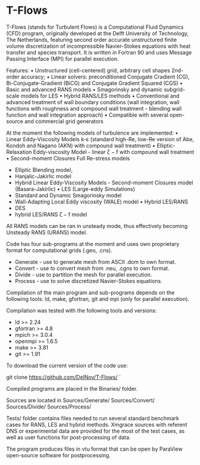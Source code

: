 # T-Flows 

T-Flows (stands for Turbulent Flows) is a Computational Fluid Dynamics (CFD) program, originally developed at the Delft University of Technology, The Netherlands,  featuring second order accurate unstructured finite volume discretization of incompressible Navier-Stokes equations with heat transfer and species transport.  It is written in Fortran 90 and uses Message Passing Interface (MPI) for parallel execution.

Features: 
•	Unstructured (cell-centered) grid, arbitrary cell shapes 2nd-order accuracy; 
•	Linear solvers: preconditioned Conjugate Cradient (CG), Bi-Conjugate-Gradient (BiCG) and Conjugate Gradient Squared (CGS)
•	Basic and advanced RANS models
•	Smagorinsky and dynamic subgrid-scale models for LES
•	Hybrid RANS/LES methods
•	Conventional and advanced treatment of wall boundary conditions (wall integration, wall functions with roughness and compound wall treatment - blending wall function and wall integration approach)
•	Compatible with several open-source and commercial grid generators

At the moment the following models of turbulence are implemented:
•	Linear Eddy-Viscosity Models k-ε (standard high-Re, low-Re version of Abe, Kondoh and Nagano (AKN) with compound wall treatment)
•	Elliptic-Relaxation Eddy-viscosity Model - linear ζ − f with compound wall treatment
•	Second-moment Closures Full Re-stress models
-  Elliptic Blending model, 
-  Hanjalic-Jakirlic model
-  Hybrid Linear Eddy-Viscosity Models - Second-moment Closures model (Basara-Jakirlic)
•	LES (Large-eddy Simulations)
 - Standard and Dynamic Smagorinsky model
 - Wall-Adapting Local Eddy viscosity (WALE) model
•	Hybrid LES/RANS
 - DES
 - hybrid LES/RANS ζ − f model

All RANS models can be ran in unsteady mode, thus effectively becoming Unsteady RANS (URANS) model.

Code has four sub-programs at the moment and uses own proprietary format for computational grids (.geo, .cns).
- Generate -  use to generate mesh from ASCII .dom to own format.
- Convert  -  use to convert mesh from .neu, .cgns to own format.
- Divide   -  use to partition the mesh for parallel execution.
- Process  -  use to solve discretized Navier-Stokes equations.

Compilation of the main program and sub-programs depends on the following tools: 
ld, make, gfortran, git and mpi (only for parallel execution).

Compilation was tested with the following tools and versions:
- ld >= 2.24
- gfortran >= 4.8
- mpich >= 3.0.4
- openmpi >= 1.6.5
- make >= 3.81
- git >= 1.91

To download the current version of the code use:

 git clone https://github.com/DelNov/T-Flows/ `

Compiled programs are placed in the Binaries/ folder.

Sources are located in
Sources/Generate/
Sources/Convert/
Sources/Divide/
Sources/Process/

Tests/ folder contains files needed to run several standard benchmark cases for RANS, LES and hybrid methods. Xmgrace sources with referent DNS or experimental data are provided for the most of the test cases, as well as user functions for post-processing of data.

The program produces files in vtu format that can be open by ParaView open-source software for postprocessing. 
